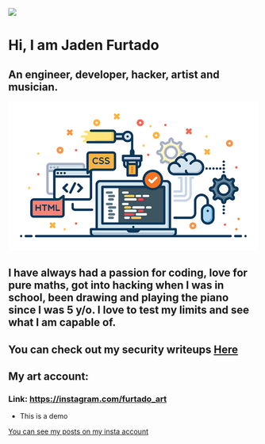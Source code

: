 ![](https://komarev.com/ghpvc/?username=JadenFurtado&color=green)

# Hi, I am Jaden Furtado
## An engineer, developer, hacker, artist and musician. 
![Alt text](/a.jpg?raw=true) 
## I have always had a passion for coding, love for pure maths, got into hacking when I was in school, been drawing and playing the piano since I was 5 y/o. I love to test my limits and see what I am capable of.

## You can check out my security writeups <a href="https://github.com/JadenFurtado/security_writeups">Here</a>

## My art account:
### Link: https://instagram.com/furtado_art


* This is a demo

<a href="https://instagram.com/jaden_furtado">You can see my posts on my insta account</a>
